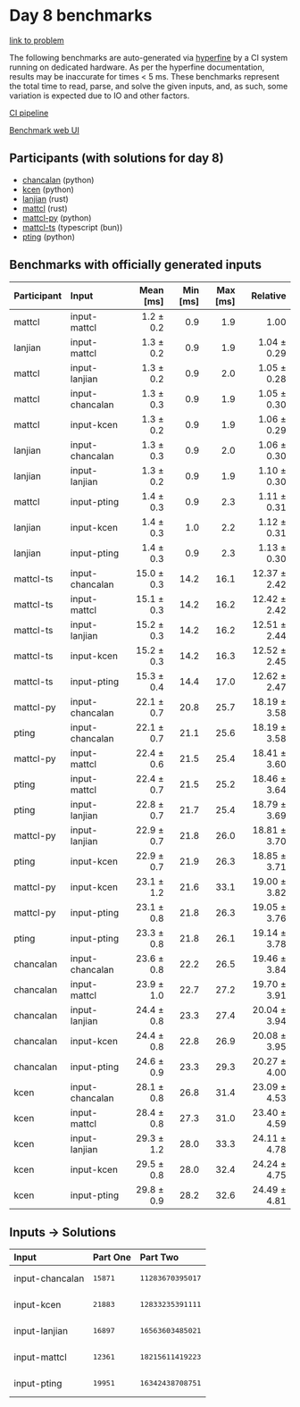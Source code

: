 # Day 8 benchmarks

[link to problem](https://adventofcode.com/2023/day/8)

The following benchmarks are auto-generated via
[hyperfine](https://github.com/sharkdp/hyperfine) by a CI system running on
dedicated hardware. As per the hyperfine documentation, results may be
inaccurate for times < 5 ms. These benchmarks represent the total time to read,
parse, and solve the given inputs, and, as such, some variation is expected due
to IO and other factors.

[CI pipeline](http://ci.papercode.net:8080/teams/main/pipelines/aoc2023)

[Benchmark web UI](https://aoc.ancalagon.black)


## Participants (with solutions for day 8)

- [chancalan](https://github.com/chancalan/aoc2023) (python)
- [kcen](https://github.com/kcen/aoc2023) (python)
- [lanjian](https://github.com/lanjian/aoc-2023) (rust)
- [mattcl](https://github.com/mattcl/aoc2023) (rust)
- [mattcl-py](https://github.com/mattcl/aoc2023-py) (python)
- [mattcl-ts](https://github.com/mattcl/aoc2023-js) (typescript (bun))
- [pting](https://github.com/pting/aoc2023) (python)


## Benchmarks with officially generated inputs

| Participant | Input | Mean [ms] | Min [ms] | Max [ms] | Relative |
|:---|:---|---:|---:|---:|---:|
| mattcl | input-mattcl | 1.2 ± 0.2 | 0.9 | 1.9 | 1.00 |
| lanjian | input-mattcl | 1.3 ± 0.2 | 0.9 | 1.9 | 1.04 ± 0.29 |
| mattcl | input-lanjian | 1.3 ± 0.2 | 0.9 | 2.0 | 1.05 ± 0.28 |
| mattcl | input-chancalan | 1.3 ± 0.3 | 0.9 | 1.9 | 1.05 ± 0.30 |
| mattcl | input-kcen | 1.3 ± 0.2 | 0.9 | 1.9 | 1.06 ± 0.29 |
| lanjian | input-chancalan | 1.3 ± 0.3 | 0.9 | 2.0 | 1.06 ± 0.30 |
| lanjian | input-lanjian | 1.3 ± 0.2 | 0.9 | 1.9 | 1.10 ± 0.30 |
| mattcl | input-pting | 1.4 ± 0.3 | 0.9 | 2.3 | 1.11 ± 0.31 |
| lanjian | input-kcen | 1.4 ± 0.3 | 1.0 | 2.2 | 1.12 ± 0.31 |
| lanjian | input-pting | 1.4 ± 0.3 | 0.9 | 2.3 | 1.13 ± 0.30 |
| mattcl-ts | input-chancalan | 15.0 ± 0.3 | 14.2 | 16.1 | 12.37 ± 2.42 |
| mattcl-ts | input-mattcl | 15.1 ± 0.3 | 14.2 | 16.2 | 12.42 ± 2.42 |
| mattcl-ts | input-lanjian | 15.2 ± 0.3 | 14.2 | 16.2 | 12.51 ± 2.44 |
| mattcl-ts | input-kcen | 15.2 ± 0.3 | 14.2 | 16.3 | 12.52 ± 2.45 |
| mattcl-ts | input-pting | 15.3 ± 0.4 | 14.4 | 17.0 | 12.62 ± 2.47 |
| mattcl-py | input-chancalan | 22.1 ± 0.7 | 20.8 | 25.7 | 18.19 ± 3.58 |
| pting | input-chancalan | 22.1 ± 0.7 | 21.1 | 25.6 | 18.19 ± 3.58 |
| mattcl-py | input-mattcl | 22.4 ± 0.6 | 21.5 | 25.4 | 18.41 ± 3.60 |
| pting | input-mattcl | 22.4 ± 0.7 | 21.5 | 25.2 | 18.46 ± 3.64 |
| pting | input-lanjian | 22.8 ± 0.7 | 21.7 | 25.4 | 18.79 ± 3.69 |
| mattcl-py | input-lanjian | 22.9 ± 0.7 | 21.8 | 26.0 | 18.81 ± 3.70 |
| pting | input-kcen | 22.9 ± 0.7 | 21.9 | 26.3 | 18.85 ± 3.71 |
| mattcl-py | input-kcen | 23.1 ± 1.2 | 21.6 | 33.1 | 19.00 ± 3.82 |
| mattcl-py | input-pting | 23.1 ± 0.8 | 21.8 | 26.3 | 19.05 ± 3.76 |
| pting | input-pting | 23.3 ± 0.8 | 21.8 | 26.1 | 19.14 ± 3.78 |
| chancalan | input-chancalan | 23.6 ± 0.8 | 22.2 | 26.5 | 19.46 ± 3.84 |
| chancalan | input-mattcl | 23.9 ± 1.0 | 22.7 | 27.2 | 19.70 ± 3.91 |
| chancalan | input-lanjian | 24.4 ± 0.8 | 23.3 | 27.4 | 20.04 ± 3.94 |
| chancalan | input-kcen | 24.4 ± 0.8 | 22.8 | 26.9 | 20.08 ± 3.95 |
| chancalan | input-pting | 24.6 ± 0.9 | 23.3 | 29.3 | 20.27 ± 4.00 |
| kcen | input-chancalan | 28.1 ± 0.8 | 26.8 | 31.4 | 23.09 ± 4.53 |
| kcen | input-mattcl | 28.4 ± 0.8 | 27.3 | 31.0 | 23.40 ± 4.59 |
| kcen | input-lanjian | 29.3 ± 1.2 | 28.0 | 33.3 | 24.11 ± 4.78 |
| kcen | input-kcen | 29.5 ± 0.8 | 28.0 | 32.4 | 24.24 ± 4.75 |
| kcen | input-pting | 29.8 ± 0.9 | 28.2 | 32.6 | 24.49 ± 4.81 |


## Inputs -> Solutions

| Input | Part One | Part Two |
|:---|:---|:---|
|input-chancalan|<pre>15871</pre>|<pre>11283670395017</pre>|
|input-kcen|<pre>21883</pre>|<pre>12833235391111</pre>|
|input-lanjian|<pre>16897</pre>|<pre>16563603485021</pre>|
|input-mattcl|<pre>12361</pre>|<pre>18215611419223</pre>|
|input-pting|<pre>19951</pre>|<pre>16342438708751</pre>|